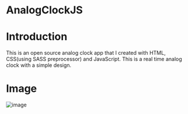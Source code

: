 # AnalogClockJS
# Introduction
This is an open source analog clock app that I created with HTML, CSS(using SASS preprocessor) and JavaScript. This is a real time analog clock with a simple design.
# Image
![image](https://user-images.githubusercontent.com/29379418/134314737-fec0762d-cf43-468e-8b0d-63bd1fa37cff.png)


